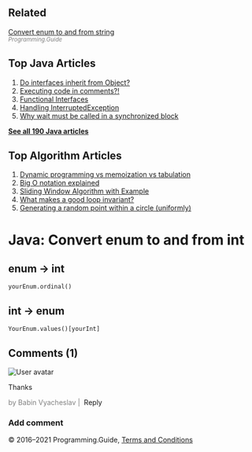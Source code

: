 <span class="underline"></span>

<span class="underline"></span>

Related
-------

[Convert enum to and from string](convert-enum-to-and-from-string.html)  
<span style="color: grey; font-style: italic; font-size: smaller">Programming.Guide</span>

<span class="underline"></span>

Top Java Articles
-----------------

1.  [Do interfaces inherit from Object?](do-interfaces-inherit-from-object.html)
2.  [Executing code in comments?!](executing-code-in-comments.html)
3.  [Functional Interfaces](functional-interfaces.html)
4.  [Handling InterruptedException](handling-interrupted-exceptions.html)
5.  [Why wait must be called in a synchronized block](why-wait-must-be-in-synchronized.html)

[**See all 190 Java articles**](index.html)

Top Algorithm Articles
----------------------

1.  [Dynamic programming vs memoization vs tabulation](../dynamic-programming-vs-memoization-vs-tabulation.html)
2.  [Big O notation explained](../big-o-notation-explained.html)
3.  [Sliding Window Algorithm with Example](../sliding-window-example.html)
4.  [What makes a good loop invariant?](../what-makes-a-good-loop-invariant.html)
5.  [Generating a random point within a circle (uniformly)](../random-point-within-circle.html)

Java: Convert enum to and from int
==================================

enum → int
----------

    yourEnum.ordinal()

int → enum
----------

    YourEnum.values()[yourInt]

Comments (1)
------------

![User avatar](https://www.gravatar.com/avatar/d41d8cd98f00b204e9800998ecf8427e?d=mp)

Thanks

<span style="color: grey">by Babin Vyacheslav | </span> <span class="reply-button">Reply</span>

### Add comment

© 2016–2021 Programming.Guide, [Terms and Conditions](../terms-and-conditions.html)

